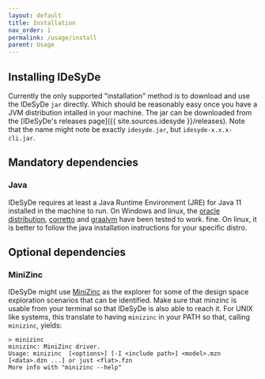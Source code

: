 ```yaml
---
layout: default
title: Installation
nav_order: 1
permalink: /usage/install
parent: Usage
---
```


## Installing IDeSyDe

Currently the only supported "installation" method is to download and use the IDeSyDe `jar` directly.
Which should be reasonably easy once you have a JVM distribution intalled in your machine. 
The jar can be downloaded from the [IDeSyDe's releases page]({{ site.sources.idesyde }}/releases). 
Note that the name might note be exactly `idesyde.jar`, but `idesyde-x.x.x-cli.jar`.

## Mandatory dependencies

### Java

IDeSyDe requires at least a Java Runtime Environment (JRE) for Java 11
installed in the machine to run. On Windows and linux, 
the [oracle distribution](https://www.java.com/en/download/manual.jsp), 
[corretto](https://aws.amazon.com/corretto/?filtered-posts.sort-by=item.additionalFields.createdDate&filtered-posts.sort-order=desc) and [graalvm](https://www.graalvm.org/) have been tested to work.
fine. On linux, it is better to follow the java installation instructions
for your specific distro.

## Optional dependencies

### MiniZinc 

IDeSyDe might use [MiniZinc](https://www.minizinc.org/) as the explorer for some of the design space exploration
scenarios that can be identified. Make sure that minzinc is usable from your terminal so that IDeSyDe is also
able to reach it. For UNIX like systems, this translate to having `minizinc` in your PATH so that, calling `minizinc`,
yields:

    > minizinc   
    minizinc: MiniZinc driver.
    Usage: minizinc  [<options>] [-I <include path>] <model>.mzn [<data>.dzn ...] or just <flat>.fzn
    More info with "minizinc --help"


<!-- # Installing compiled IDeSyDe

Being a JVM first application, IDeSyDe is distributed as a standalone
[jars](https://docs.oracle.com/javase/tutorial/deployment/jar/basicsindex.html).
Therefore, it is enough that you download the latest _jar_ from the 
[releases page](https://github.com/forsyde/IDeSyDe/releases)
and make it available as a callable binary in your machine/OS.

## Linux quick install

You can run the following commands _in order_ at your bash shell to make `idesyde`
available as callable command. 

```
curl --silent "https://api.github.com/repos/forsyde/IDeSyDe/releases/latest" | grep "browser_download_url" | sed -E 's/.*"([^"]+)".*/\1/' | wget -i- -O ~/.local/bin/idesyde.jar
echo '#!/bin/bash\njava -jar ~/.local/bin/idesyde.jar $@' > ~/.local/bin/idesyde
chmod +x ~/.local/bin/idesyde
```

The first line downloads the latest idesyde jar release in the right place.
The second line creates a small bash wrapper so you can call the jar file.
The third line makes the wrapper executable.

## Windows quick install

Coming soon. -->
